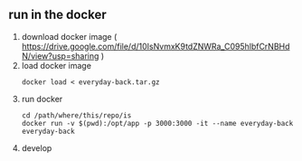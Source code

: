 ## run in the docker

1. download docker image ( https://drive.google.com/file/d/10IsNvmxK9tdZNWRa_C095hlbfCrNBHdN/view?usp=sharing )
1. load docker image
	```
	docker load < everyday-back.tar.gz
	```
1. run docker
	```
	cd /path/where/this/repo/is
	docker run -v $(pwd):/opt/app -p 3000:3000 -it --name everyday-back everyday-back
	```
1. develop

